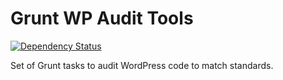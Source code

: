 # Grunt WP Audit Tools
[![Dependency Status](https://david-dm.org/usatoday-smb/grunt-wp-audit.svg)](https://david-dm.org/usatoday-smb/grunt-wp-audit)

Set of Grunt tasks to audit WordPress code to match standards.

